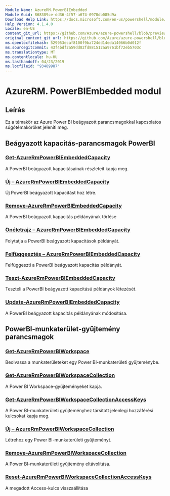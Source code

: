 ```yaml
---
Module Name: AzureRM.PowerBIEmbedded
Module Guid: 868389ce-dd36-4f57-a674-0970db085d9a
Download Help Link: https://docs.microsoft.com/en-us/powershell/module/azurerm.powerbiembedded
Help Version: 4.1.4.0
Locale: en-US
content_git_url: https://github.com/Azure/azure-powershell/blob/preview/src/ResourceManager/PowerBIEmbedded/Commands.Management.PowerBIEmbedded/help/AzureRM.PowerBIEmbedded.md
original_content_git_url: https://github.com/Azure/azure-powershell/blob/preview/src/ResourceManager/PowerBIEmbedded/Commands.Management.PowerBIEmbedded/help/AzureRM.PowerBIEmbedded.md
ms.openlocfilehash: 529953ecaf8100f9ba724dd14eda14066b0d012f
ms.sourcegitcommit: 43f4bdf2a59dd82fd881512aa9761bf72eb5703c
ms.translationtype: MT
ms.contentlocale: hu-HU
ms.lasthandoff: 04/23/2019
ms.locfileid: "93489987"
---
```

# AzureRM. PowerBIEmbedded modul
## Leírás
Ez a témakör az Azure Power BI beágyazott parancsmagokkal kapcsolatos súgótémaköröket jeleníti meg.

## Beágyazott kapacitás-parancsmagok PowerBI
### [Get-AzureRmPowerBIEmbeddedCapacity](Get-AzureRmPowerBIEmbeddedCapacity.md)
A PowerBI beágyazott kapacitásainak részleteit kapja meg.

### [Új – AzureRmPowerBIEmbeddedCapacity](New-AzureRmPowerBIEmbeddedCapacity.md)
Új PowerBI beágyazott kapacitást hoz létre.

### [Remove-AzureRmPowerBIEmbeddedCapacity](Remove-AzureRmPowerBIEmbeddedCapacity.md)
A PowerBI beágyazott kapacitás példányának törlése

### [Önéletrajz – AzureRmPowerBIEmbeddedCapacity](Resume-AzureRmPowerBIEmbeddedCapacity.md)
Folytatja a PowerBI beágyazott kapacitások példányát.

### [Felfüggesztés – AzureRmPowerBIEmbeddedCapacity](Suspend-AzureRmPowerBIEmbeddedCapacity.md)
Felfüggeszti a PowerBI beágyazott kapacitás példányát.

### [Teszt-AzureRmPowerBIEmbeddedCapacity](Test-AzureRmPowerBIEmbeddedCapacity.md)
Teszteli a PowerBI beágyazott kapacitású példányok létezését.

### [Update-AzureRmPowerBIEmbeddedCapacity](Update-AzureRmPowerBIEmbeddedCapacity.md)
A PowerBI beágyazott kapacitás példányának módosítása.


## PowerBI-munkaterület-gyűjtemény parancsmagok
### [Get-AzureRmPowerBIWorkspace](Get-AzureRmPowerBIWorkspace.md)
Beolvassa a munkaterületeket egy Power BI-munkaterületi gyűjteménybe.

### [Get-AzureRmPowerBIWorkspaceCollection](Get-AzureRmPowerBIWorkspaceCollection.md)
A Power BI Workspace-gyűjteményeket kapja.

### [Get-AzureRmPowerBIWorkspaceCollectionAccessKeys](Get-AzureRmPowerBIWorkspaceCollectionAccessKeys.md)
A Power BI-munkaterületi gyűjteményhez társított jelenlegi hozzáférési kulcsokat kapja meg.

### [Új – AzureRmPowerBIWorkspaceCollection](New-AzureRmPowerBIWorkspaceCollection.md)
Létrehoz egy Power BI-munkaterületi gyűjteményt.

### [Remove-AzureRmPowerBIWorkspaceCollection](Remove-AzureRmPowerBIWorkspaceCollection.md)
A Power BI-munkaterületi gyűjtemény eltávolítása.

### [Reset-AzureRmPowerBIWorkspaceCollectionAccessKeys](Reset-AzureRmPowerBIWorkspaceCollectionAccessKeys.md)
A megadott Access-kulcs visszaállítása


